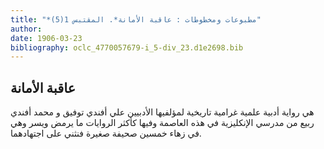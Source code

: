 ```yaml
---
title: "*مطبوعات ومخطوطات : عاقبة الأمانة*. المقتبس 1(5)"
author: 
date: 1906-03-23
bibliography: oclc_4770057679-i_5-div_23.d1e2698.bib
---
```




##  عاقبة الأمانة 


 هي رواية أدبية علمية غرامية تاريخية لمؤلفيها الأدبيين  علي أفندي توفيق  و  محمد أفندي ربيع  من مدرسي الإنكليزية في هذه العاصمة وفيها كأكثر الروايات ما يرمض ويسر وهي في زهاء  خمسين  صحيفة صغيرة فنثني على اجتهادهما. 
